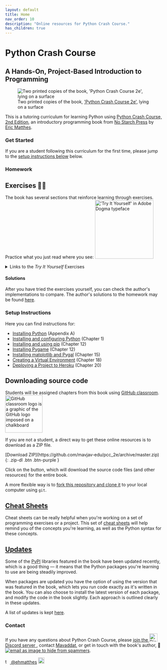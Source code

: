 ```yaml
---
layout: default
title: Home
nav_order: 10
description: "Online resources for Python Crash Course."
has_children: true
---
```


# Python Crash Course

## A Hands-On, Project-Based Introduction to Programming

<figure class="figurefx pushup">
    <img
    sizes="('max-width: 300px') 100vw, 300px"
    srcset="
    {{ '/assets/images/cover_g9giob_c_scale,w_200.png' | relative_url }} 200w,
    {{ '/assets/images/cover_g9giob_c_scale,w_300.png' | relative_url }} 300w"
    src="{{ '/assets/images/cover_g9giob_c_scale,w_300.png' | relative_url }}"
    alt="Two printed copies of the book, 'Python Crash Course 2e', lying on a surface"/>
    <figcaption>Two printed copies of the book, <a href="https://www.amazon.ca/Python-Crash-Course-Eric-Matthes/dp/1593279280?&linkCode=ll1&tag=mavaddat-20&linkId=9a5ce7ddbcd95a4320240caaa6247aee&language=en_CA&ref_=as_li_ss_tl" target="_blank">'Python Crash Course 2e'</a>, lying on a surface</figcaption>
</figure>

This is a tutoring curriculum for learning Python using [Python Crash Course, 2nd Edition](https://www.amazon.ca/Python-Crash-Course-Eric-Matthes/dp/1593279280?&linkCode=ll1&tag=mavaddat-20&linkId=9a5ce7ddbcd95a4320240caaa6247aee&language=en_CA&ref_=as_li_ss_tl), an introductory programming book from [No Starch Press](http://www.nostarch.com/pythoncrashcourse/) by [Eric Matthes](https://github.com/ehmatthes).

### Get Started

If you are a student following this curriculum for the first time, please jump to the [setup instructions below](#setup-instructions) below.

### Homework

## <a id="try_it_yourself"></a>Exercises ✍🏽

The book has several sections that reinforce learning through exercises. Practice what you just read where you see:
<img src="{{ '/assets/images/tiy.svg' | relative_url }}" title="The words 'Try It Yourself' in Adobe Dogma typeface"  width="188vw" id="tiy_svg" alt="'Try It Yourself' in Adobe Dogma typeface"/>
<details markdown="block">
  <summary>
    Links to the <em>Try It Yourself</em> Exercises
  </summary>
  {: .text-delta }
- Getting Started [Chapter 1](./chapter_01/tiy.md)

- Variables And Simple Data Types [Chapter 2](./chapter_02/tiy.md)

- Introducing Lists [Chapter 3](./chapter_03/tiy.md)

- Working With Lists [Chapter 4](./chapter_04/tiy.md)

- If Statements [Chapter 5](./chapter_05/tiy.md)

- Dictionaries [Chapter 6](./chapter_06/tiy.md)

- User Input And While Loops [Chapter 7](./chapter_07/tiy.md)

- Functions [Chapter 8](./chapter_08/tiy.md)

- Classes [Chapter 9](./chapter_09/tiy.md)

- Files And Exceptions [Chapter 10](./chapter_10/tiy.md)

- Testing Your Code [Chapter 11](./chapter_11/tiy.md)

- A Ship That Fires Bullets [Chapter 12](./chapter_12/tiy.md)

- Aliens! [Chapter 13](./chapter_13/tiy.md)

- Scoring [Chapter 14](./chapter_14/tiy.md)

- Generating Data [Chapter 15](./chapter_15/tiy.md)

- Downloading Data [Chapter 16](./chapter_16/tiy.md)

- Working With API's [Chapter 17](./chapter_17/tiy.md)

- Getting Started With Django [Chapter 18](./chapter_18/tiy.md)

- User Accounts [Chapter 19](./chapter_19/tiy.md)

- Styling And Deploying An App [Chapter 20](./chapter_20/tiy.md)

</details>

#### Solutions

After you have tried the exercises yourself, you can check the author's implementations to compare. The author's solutions to the homework may be found [here](solutions).

### Setup Instructions

Here you can find instructions for:

- [Installing Python](./appendix_a/index.md)&#09;(Appendix A)
- [Installing and configuring Python](./chapter_01/tiy.md)&#09;(Chapter 1)
- [Installing and using pip](./chapter_12/installing_pip.md)&#09;(Chapter 12)
- [Installing Pygame](./chapter_12/tiy.md)&#09;(Chapter 12)
- [Installing matplotlib and Pygal](./chapter_15/tiy.md) &#09;(Chapter 15)
- [Creating a Virtual Environment](./chapter_18/tiy.md)&#09;(Chapter 18)
- [Deploying a Project to Heroku](./chapter_20/tiy.md)&#09;(Chapter 20)

## <a id="source_code"></a>Downloading source code

Students will be assigned chapters from this book using [GitHub classroom](https://classroom.github.com/classrooms/49895023-python-with-mavi). <img src="https://avatars.githubusercontent.com/in/68187?s=120" alt="GitHub classroom logo is a graphic of the GitHub logo imposed on a chalkboard" title="GitHub Classroom" width="120px" class="f_right"/>

If you are not a student, a direct way to get these online resources is to download as a ZIP file.

<span class="fs-6">
[Download ZIP](https://github.com/mavjav-edu/pcc_2e/archive/master.zip){: .zip-dl .btn .btn-purple }
</span>

Click on the button, which will download the source code files (and other resources) for the entire book.

A more flexible way is to [fork this repository and clone it](https://guides.github.com/activities/forking/) to your local computer using `git`.

## [Cheat Sheets](./cheat_sheets/index.md)

Cheat sheets can be really helpful when you're working on a set of programming exercises or a project. This set of [cheat sheets](./cheat_sheets/index.md) will help remind you of the concepts you're learning, as well as the Python syntax for these concepts.

## [Updates](./updates/index.md)

Some of the [PyPI](https://en.wikipedia.org/wiki/Python_Package_Index) libraries featured in the book have been updated recently, which is a good thing &mdash; it means that the Python packages you're learning to use are being steadily improved.

When packages are updated you have the option of using the version that was featured in the book, which lets you run code exactly as it's written in the book. You can also choose to install the latest version of each package, and modify the code in the book slightly. Each approach is outlined clearly in these updates.

A list of updates is kept [here](./updates/index.md).

### Contact

If you have any questions about Python Crash Course, please [join the <img src="https://raw.githubusercontent.com/NNTin/discord-logo/master/src/assets/animateddiscord.svg" width="26" class="email" alt="Discord logo animated" title="Join us on Discord!" />Discord server ](https://discord.gg/KzzTBbr), contact [Mavaddat](https://www.mavaddat.ca), or get in touch with the book's author, 📧 <a href="javascript:location='mailto:\u0065\u0068\u006d\u0061\u0074\u0074\u0068\u0065\u0073\u0040\u0067\u006d\u0061\u0069\u006c\u002e\u0063\u006f\u006d';void 0"><img  class="email" title="the author's email address as an image to prevent spamming" alt="email as image to hide from spammers" src="{{ '/assets/images/ematthes.svg' | relative_url  }}"/></a>.

[<img src="https://raw.githubusercontent.com/johan/svg-cleanups/master/logos/twitter.svg" title="the twitter logo" alt="twitter logo of a blue bird" alt="Twitter logo" width="15"/> @ehmatthes](http://twitter.com/ehmatthes/)
<span id="🐦"><img src="https://pbs.twimg.com/profile_images/1153801365543538688/6ZRVUWah.png" title="the author on Twitter" alt="the author's Twitter profile image" width="20vw"/></span>